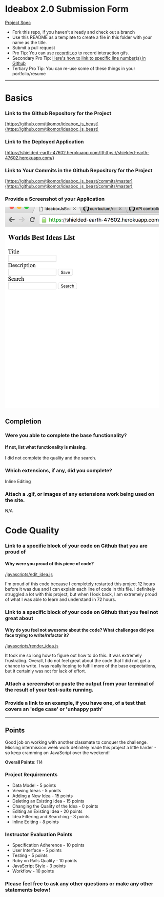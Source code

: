 # Ideabox 2.0 Submission Form
[Project Spec](https://github.com/turingschool/curriculum/blob/master/source/projects/revenge_of_idea_box.markdown)

* Fork this repo, if you haven't already and check out a branch
* Use this README as a template to create a file in this folder with your name as the title.
* Submit a pull request
* Pro Tip: You can use [recordit.co](http://recordit.co/) to record interaction gifs.
* Secondary Pro Tip: [Here's how to link to specific line number(s) in Github](http://stackoverflow.com/questions/23821235/how-to-link-to-specific-line-number-on-github)
* Tertiary Pro Tip: You can re-use some of these things in your portfolio/resume

------

# Basics

### Link to the Github Repository for the Project
[https://github.com/tjkomor/ideabox_js_beast](https://github.com/tjkomor/ideabox_js_beast)

### Link to the Deployed Application
[https://shielded-earth-47602.herokuapp.com/](https://shielded-earth-47602.herokuapp.com/)

### Link to Your Commits in the Github Repository for the Project
[https://github.com/tjkomor/ideabox_js_beast/commits/master](https://github.com/tjkomor/ideabox_js_beast/commits/master)

### Provide a Screenshot of your Application
![idea-box](images/tyler-idea-box.png)

## Completion

### Were you able to complete the base functionality?
#### If not, list what functionality is missing.

I did not complete the quality and the search.

### Which extensions, if any, did you complete?

Inline Editing

### Attach a .gif, or images of any extensions work being used on the site.

N/A

# Code Quality

### Link to a specific block of your code on Github that you are proud of
#### Why were you proud of this piece of code?
[/javascripts/edit_idea.js](https://github.com/tjkomor/ideabox_js_beast/blob/master/app/assets/javascripts/edit_idea.js)

I'm proud of this code because I completely restarted this project 12 hours
before it was due and I can explain each line of code in this file. I definitely
struggled a lot with this project, but when I look back, I am extremely proud of
what I was able to learn and understand in 72 hours.

### Link to a specific block of your code on Github that you feel not great about
#### Why do you feel not awesome about the code? What challenges did you face trying to write/refactor it?
[/javascripts/render_idea.js](https://github.com/tjkomor/ideabox_js_beast/blob/master/app/assets/javascripts/render_idea.js)

It took me so long how to figure out how to do this. It was extremely frustrating.
Overall, I do not feel great about the code that I did not get a chance to write. I was
really hoping to fulfill more of the base expectations, but it certainly was not
for lack of effort.

### Attach a screenshot or paste the output from your terminal of the result of your test-suite running.

### Provide a link to an example, if you have one, of a test that covers an 'edge case' or 'unhappy path'

-----
## Points

Good job on working with another classmate to conquer the challenge. Missing intermission week work definitely made this project a little harder - so keep cramming on JavaScript over the weekend!

**Overall Points**: 114

### Project Requirements

* Data Model - 5 points
* Viewing Ideas - 5 points
* Adding a New Idea - 15 points
* Deleting an Existing Idea - 15 points
* Changing the Quality of the Idea - 0 points
* Editing an Existing Idea - 20 points
* Idea Filtering and Searching - 3 points
* Inline Editing - 8 points

### Instructor Evaluation Points

* Specification Adherence - 10 points
* User Interface - 5 points
* Testing - 5 points
* Ruby on Rails Quality - 10 points
* JavaScript Style - 3 points
* Workflow - 10 points

### Please feel free to ask any other questions or make any other statements below!
